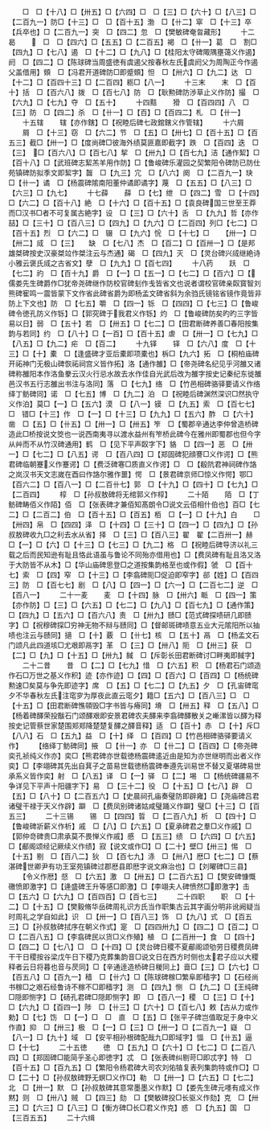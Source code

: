 <!-- { "loadSidebar": true } -->
　　□　□【十八】□【卅五】□【六四】□　□【三】□【六十】□【八三】□【二百九一】防□【十三】□　□【百十五】渤　□【卄二】窣　□【十三】卒【兵卒也】□【二百九一】突　□【四二】忽　□【樊敏碑奄曶藏形】
　　十二曷
　　　□　□【四六】□【五五】□【二百五】褐　□【卄一】葛　□　割□【四九】□【七八】遏　□【十二】□【九八】□【桂阳太守碑陬隅壅蔼义作遏】阏　□【四二】□【陈球碑当周盛徳有虞遏父按春秋左氏虞阏父为周陶正今作遏父盖借用】頞　□【冯君开道碑防□即蹙頞】怛　□【卅六】□【九二】达　□【十二】□【百四十三】□【二百四】粝□【八一】
　　十三末
　　末　□【百十】括　□【百六八】拨　□【百七八】防　□【耿勲碑防渉草止义作防】撮　□【六九】□【七九】夺　□【五十】
　　十四黠
　　猾　□【百四四】八　□【三】防　□【四二】杀　□【卄一】□【百】□【百四二】札　□【卄一】
　　十五辖
　　辖【亦作鎋】□【祝睦后碑七政錧鎋义作管辖】
　　十六屑
　　屑　□【十三】窃　□【六二】节　□【五】□【卅七】□【百十五】□【百五三】截□【卅一】□【度尚碑□彼海外绩莫匪嘉即截字】跌　□【百四】迭　□【三】　□【百六八】□【百七八】挈　□【卅九】□【百七九】洁【通作絜】□【百十八】□【武班碑志絜羔羊用作防】□【鲁峻碑乐灌园之契繁阳令碑防已防仕苑镇碑防拟季文即絜字】齧　□【九三】宂　□【八六】阕　□【二百九一】玦　□【卄一】谲　□【杨震碑隂南阳董仲谲即谲字】蔑　□【五五】□【八三】□【六三】□【九七】
　　十七薛
　　薛　□【七】绁　□【四二】雪　□【十四】□【六二】□【百十八】絶　□【十六】□【百十五】□【袁良碑国三世至王莽而□汉书□者不可复属古絶字】设　□【三】□【六十】舌　□【九九】哲【亦作喆】□【三十】□【百八三】□【四九】□【九六】□【二百四】列□【七二】□【百十五】烈　□【六二】□　辍　□【九六】恱　□【十七】□
　　【卅一】□【卅二】烕　□【三】　　缺　□【七八】杰　□【百二】□【百卅一】□【是邦雄桀碑按史汉豪桀竝作桀注云与杰通】碣　□【四九】灭　□【灵台碑兴烕继絶诗小雅云褒氏烕之古省文】孽　□【九九】□【百七四】
　　十八药
　　跃　□【七二】礿　□【百十九】爵　□【一】□【五一】□【七二】□【百六】□【儒娄先生碑爵作□犹帝尧碑继作防校官碑刬作戋皆省文也说者谓校官碑亲臤寳智刘熊碑寉鸣一震皆蒙下文作省此碑省爵为即杨孟文碑省斜为余驺氏镜铭省镜作竟皆非防上下文也】防　□【七五】嚼　□【四一】铄　□【四四】□【七三】□【鲁峻碑令徳孔防义作铄】□【郭究碑于我君义作铄】灼　□【鲁峻碑防矣旳旳三字皆易以日】弱　□【五十】若　□【卅五】□【七二】□【田君断碑养善□春阳按集韵与若同】约　□【八十】□【一百】□【百十五】虐　□【卅一】□【七九】□【八五】□【九二】疟　□【百二】
　　十九铎
　　铎　□【六八】度　□【十三】□【十】橐　□【逢盛碑才亚后橐即项橐也】柝□【九六】拓　□【桐柏庙碑开祏神门无极山碑恢祏祠宫义皆作拓】洛【通作雒】□【帝尧碑名纪见乎河雒又诸碑称雒阳本作洛鱼豢云汉火行忌水故去水作佳自光武后改为雒字按史记秦纪东徙雒邑汉书五行志雒出书注与洛同】落　□【七九】络　□【竹邑相碑骆驿要请义作络绎丁鲂碑同】诺　□【七五】博　□【九二】泊　□【祝睦后碑渊然深识□然执守义作泊】莫□【一】□【五六】漠　□【八一】镆　□【九五】索　□【百七七】□　错□【十三】作　□【一】□【十三】□【九九】□【五六】酢　□【六十】凿　□【五】□【卄五】□【卅一】□【卅五】笮　□【蜀郡辛通达李仲曾造桥碑造此□桥按说文筊也一说西南夷寻以渡水益州有笮桥此碑今在雅州即蜀郡也但今字从艸而不从竹汉碑通用】鹤　□【见下平声臤字下】貉　□【四一】恶　□【卅一】□【七二】□【八五】谔　□【百八四】□【郑固碑犯顔謇□义作谔】□【熊君碑临朝蹇义作蹇谔】□【费泛碑寋□质直义作谔】□　□【殽阬君神祠碑作詻之岚汉书天文志嵗在酉曰作詻尔雅作噩】愕　□【景君碑京师□惊义作愕】鄂□【百六二】□【百八一】□【二百卄七】郭　□【十九】□【四十】□【七九】□【二百四】
　　椁　□【孙叔敖碑将无棺郭义作椁】
　　二十陌
　　陌　□【丁鲂碑畴佰义作陌】佰　□【张表碑才兼佰知髙朗令□说文云佰相什伯也】百□【七二】□【二百二】伯　□【百十五】□【百五】栢　□【一】□【十九】白
　　□【卅四】帛　□【四四】泽　□【十四】□【三十】□【四一】□【四九】□【孙叔敖碑收九□之利去水从省】择　□【三】□【百八三】翟　翟【二百卅一】赫　□【一】□【六】□【十三】□【七三】□【九二】格　□【祝睦后碑导济以礼三载之后而民知逊有耻且恪此语虽与鲁论不同殆亦借用也】□【费凤碑有耻且洛又洛于大防皆不从木】□【华山庙碑思登□之道按集韵格至也或作假】虢　□【百十七】索　□【四】窄　□【十三】□【李翕碑阨□促迫即窄字】郤【姓】□【百四三】防　□【百七七】剧　□【八】□【四一】□【六一】□【二百七二】逆　□【百八一】
　　二十一麦
　　麦　□【十四】脉　□【卅六】眽　□【四一】策【亦作防】□【三】□【六五】□【七二】□【九八】□【百七九】□【通作策】□【四九】□【五六】□【百六八】责　□【卅九】赜□【范式碑探啧研几即赜字】□【祝穆碑探□穷神无物不辩与赜同】□【督邮斑碑啧意五业大元隂阳所以抽啧也注云与赜同】擿　□【十】覈　□【卄七】核　□【五十】鬲　□【杨孟文石门颂凡此四道垓□尤艰即鬲字】革　□【三】□【卅八】阨　□【卅三】获　□【二】□【九】□【十五】□【卅九】馘　□【斥彰长田君断碑讨□畔夷即馘字】
　　二十二昔
　　昔　□【二】□【七九】惜　□【六五】积　□【杨君石门颂造作石□万世之基义作积】迹【亦作迹】□【四】□【百六】□【百四】□【杨统碑勲速□矣莫与争先即迹字】席　□【五】□【七二】□【九五】夕　□【孔宙碑窀夕不华春秋左氏注窀穸为厚夜此直云窀夕】籍□【五六】□【百八三】□　□【十五】□【田君断碑憔顇毁□字书皆与瘠同】塉　□【卅五】释　□【五八】□【杨着碑醳荣投黻石门颂醳艰即安景君碑农夫醳来李翕碑醳散关之嶃漯皆以醳为释按史记管蔡世家楚围郑郑降楚楚复醳之醳音释】适　□【百十】赤　□【十】斥□【八八】石　□【五九】益　□【十】绎　□【百四】□【竹邑相碑骆驿要请义作】
　　【络绎丁鲂碑同】掖　□【卄一】亦　□【卄二】□【百四】□【帝尧碑奕孔祯纯义作亦】奕□【熊君碑亦世载徳杨震碑逺近由是知为亦世继明而出者义作奕】□【李翊碑其先出自萁子之苗易世载徳杨震碑奉遵先训易世不替又夏堪碑易世承系义皆作奕】射　□【八五】译　□【一】驿　□【二】埸　□【杨统碑疆易不争详见下平声十阳疆字下】易　□【三十二】役　□【十五】□【七八】辟　□【五】□【八十】□【二百五六】□【史晨祠孔庙奏璧防即辟雍】□【尧庙碑吕君诸璧干禄于天义作辟】躃　□【费凤别碑诸姑咸璧踊义作躃】璧□【十三】□【百五三】
　　二十三锡
　　锡　□【四四】晢　□【二百八九】析　□【四十】□【鲁峻碑斨薪义作析】戚　□【八】□【六五】□【夏承碑君之羣□义作戚】□【郭仲竒碑贵□肃承莫不畏惮义作戚】慼　□【五三】绩　□【六四】□【六五】□【郙阁颂经记厥续义作绩】寂【说文或作□】□【二十】壁□【卅三】惕　□【十五】剔　□【百八二】狄　□【百七九】涤　□【卅八】厯□【七二】□【蔡湛碑世卿尹有功王室苑镇碑过郡厯县即厯字说文麻治也】□【刘曜碑□三县】
　　【令义作厯】惄　□【六五】激　□【卅五】□【二百六五】□【樊安碑慷慨礉愤即激字】□【逄盛碑王升等感□即激】□【李翊夫人碑愤然□即激字】击　□【五六】□【六九】□【百四百】□【百七三】
　　二十四职
　　职　□【十二】□【十五】□【樊毅脩华岳碑周礼识方氏当作职集古云其字画分明非讹阙疑当时周礼之学自如此】识　□【卅一】□【百八三】饰　□【九八】式　□【百五三】□【孙叔敖碑拭序在朝义作式】寔　□【四四卅九】□【四二】□【百二】□　□【二百八五】□【李翕碑民以货□义作殖】植　□【二百卅一】食　□【四十】□【四二】□【七八】□　□【十四】□【灵台碑日稷不夏郙阁颂劬劳日稷费凤碑干干日稷按谷梁戊午日下稷乃克葬集韵音□说文日在西方时侧也太君子应以大稷释者云日将暮也音与昃同】□【辛通逹造桥碑日稯同上】啬□【三】□【六七】□【百五八】□【百九一】穑　□【卄六】□【陈球碑稼□繁阜即穑字】□【石经尚书稼□之艰石经鲁诗不稼不□即穑字】测　□【四九】恻　□【九二】□【王纯碑□隠即恻字】□【砀孔君碑□隠即恻字】即　□【百八一】稷　□【三】□【十】□【六九】□【百四一】陟　□【卄三】□【六十】□【百七八】敕【古从力或作勅】□【七】饬　□【一】□　□　直　□【五】□【张平子碑岂值取足于身中义作直】抑　□【卅三】极　□【一】□【三】□【卅一】□【二百九一】嶷　□【八一】□【九十】域　□【安平相孙根碑配哉九□即域字】愊　□【卄五】逼　□【十七】
　　二十五徳
　　徳　□【五九】□【六十】□【七二】□【二百八四】□【郑固碑□能简乎圣心即徳字】忒　□【张表碑纠剔苛□即忒字】特　□【百十五】□【百九五】□【繁阳令杨君碑大司农刘佑犆复表列集韵特或作□】□　□【二十】□【孙叔敖碑野无螟□义作□】勒　□【卅一】□【六五】□【七二】北　□【卅一】默　□【孙叔敖碑其意常墨墨义作默】□【娄先生碑元嚜有成义作黙】则　□【卅八】贼　□【四三】劾　□【樊敏碑投□长驱义作劾】克　□【卅三】□【六三】□【八三】□【衡方碑□长□君义作克】惑　□【九五】国　□【三百五五】
　　二十六缉

